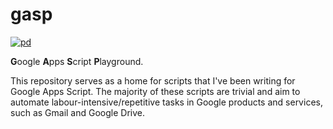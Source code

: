# gasp

[![pd](https://forthebadge.com/images/badges/cc-0.svg)](http://creativecommons.org/publicdomain/zero/1.0)

**G**oogle **A**pps **S**cript **P**layground.

This repository serves as a home for scripts that I've been writing for Google
Apps Script. The majority of these scripts are trivial and aim to automate
labour-intensive/repetitive tasks in Google products and services, such as
Gmail and Google Drive.

